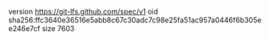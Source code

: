 version https://git-lfs.github.com/spec/v1
oid sha256:ffc3640e36516e5abb8c67c30adc7c98e25fa51ac957a0446f6b305ee246e7cf
size 7603
